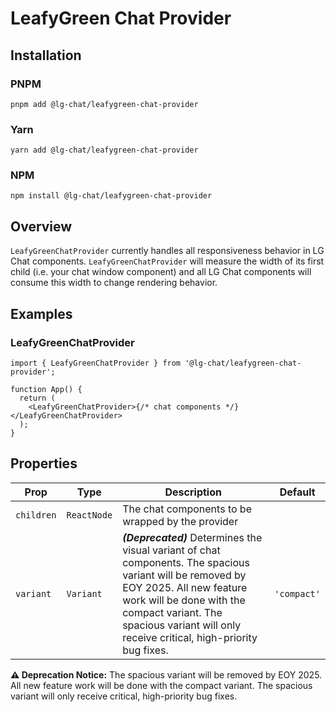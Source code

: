 # LeafyGreen Chat Provider

## Installation

### PNPM

```shell
pnpm add @lg-chat/leafygreen-chat-provider
```

### Yarn

```shell
yarn add @lg-chat/leafygreen-chat-provider
```

### NPM

```shell
npm install @lg-chat/leafygreen-chat-provider
```

## Overview

`LeafyGreenChatProvider` currently handles all responsiveness behavior in LG Chat components. `LeafyGreenChatProvider` will measure the width of its first child (i.e. your chat window component) and all LG Chat components will consume this width to change rendering behavior.

## Examples

### LeafyGreenChatProvider

```tsx
import { LeafyGreenChatProvider } from '@lg-chat/leafygreen-chat-provider';

function App() {
  return (
    <LeafyGreenChatProvider>{/* chat components */}</LeafyGreenChatProvider>
  );
}
```

## Properties

| Prop       | Type        | Description                                                                                                                                                                                                                                                  | Default     |
| ---------- | ----------- | ------------------------------------------------------------------------------------------------------------------------------------------------------------------------------------------------------------------------------------------------------------ | ----------- |
| `children` | `ReactNode` | The chat components to be wrapped by the provider                                                                                                                                                                                                            |             |
| `variant`  | `Variant`   | **_(Deprecated)_** Determines the visual variant of chat components. The spacious variant will be removed by EOY 2025. All new feature work will be done with the compact variant. The spacious variant will only receive critical, high-priority bug fixes. | `'compact'` |

**⚠️ Deprecation Notice:** The spacious variant will be removed by EOY 2025. All new feature work will be done with the compact variant. The spacious variant will only receive critical, high-priority bug fixes.
